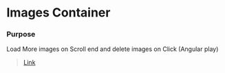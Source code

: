 # Images Container

### Purpose
Load More images on Scroll end and delete images on Click 
(Angular play)

>[Link](http://ksulourgeio.gr/TheoJohn/ImagesContainer/)
